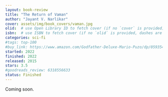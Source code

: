 ```yaml
---
layout: book-review
title: "The Return of Vaman"
author: "Jayant V. Narlikar"
cover: assets/img/book_covers/vaman.jpg
olid:  # use Open Library ID to fetch cover (if no `cover` is provided)
isbn:  # use ISBN to fetch cover (if no `olid` is provided, dashes are optional)
categories: sci-fi
#tags: top-100
#buy_link: https://www.amazon.com/Godfather-Deluxe-Mario-Puzo/dp/0593542592
started: 2022
finished: 2022
released: 2015
stars: 3.5
#goodreads_review: 6318556633
status: Finished
---
```


<!-- Various kinds of status that I can assign to a book
finished - For books you've completed reading (what you're currently using)
reading - For books you're currently reading
queued - For books next in your reading list
interested - For books you're interested in but not committed to read yet
paused - For books you started but temporarily stopped reading
abandoned - For books you started but decided not to finish
reread - For books you're reading again -->

Coming soon.